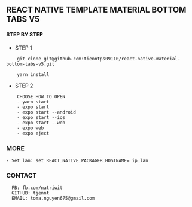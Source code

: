 ## REACT NATIVE TEMPLATE MATERIAL BOTTOM TABS V5
#### STEP BY STEP
+ STEP 1
```
    git clone git@github.com:tienntps09110/react-native-material-bottom-tabs-v5.git

    yarn install
```

+ STEP 2
```
    CHOOSE HOW TO OPEN
    - yarn start
    - expo start
    - expo start --android
    - expo start --ios
    - expo start --web
    - expo web
    - expo eject
```
### MORE
```
- Set lan: set REACT_NATIVE_PACKAGER_HOSTNAME= ip_lan
```

### CONTACT
```
  FB: fb.com/natriwit
  GITHUB: tjennt
  EMAIL: toma.nguyen675@gmail.com
```